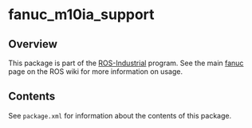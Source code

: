 # fanuc_m10ia_support

## Overview

This package is part of the [ROS-Industrial][] program. See the main [fanuc][]
page on the ROS wiki for more information on usage.

## Contents

See `package.xml` for information about the contents of this package.


[ROS-Industrial]: http://wiki.ros.org/Industrial
[fanuc]: http://wiki.ros.org/fanuc
